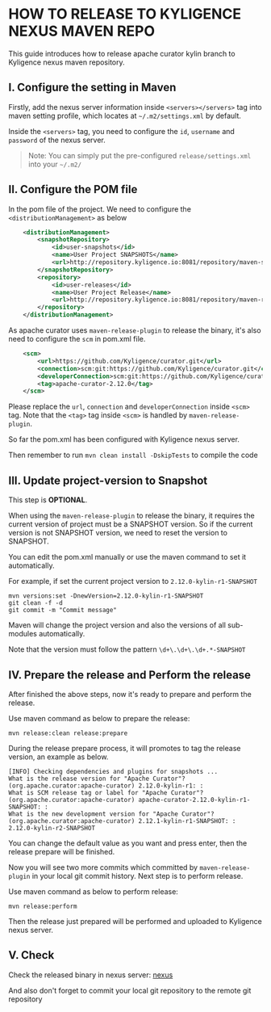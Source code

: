 # HOW TO RELEASE TO KYLIGENCE NEXUS MAVEN REPO

This guide introduces how to release apache curator kylin branch  to Kyligence nexus maven repository.

## I. Configure the setting in Maven

Firstly, add the nexus server information inside `<servers></servers>` tag into maven setting profile, which locates at `~/.m2/settings.xml` by default.

Inside the `<servers>` tag, you need to configure the `id`, `username` and `password` of the nexus server.

> Note: You can simply put the pre-configured `release/settings.xml` into your `~/.m2/`

## II. Configure the POM file 

In the pom file of the project. We need to configure the `<distributionManagement>` as below

```xml
    <distributionManagement>
        <snapshotRepository>
            <id>user-snapshots</id>
            <name>User Project SNAPSHOTS</name>
            <url>http://repository.kyligence.io:8081/repository/maven-snapshots/</url>
        </snapshotRepository>
        <repository>
            <id>user-releases</id>
            <name>User Project Release</name>
            <url>http://repository.kyligence.io:8081/repository/maven-releases/</url>
        </repository>
    </distributionManagement>
```

As apache curator uses `maven-release-plugin` to release the binary, it's also need to configure the `scm` in pom.xml file.

```xml
    <scm>
        <url>https://github.com/Kyligence/curator.git</url>
        <connection>scm:git:https://github.com/Kyligence/curator.git</connection>
        <developerConnection>scm:git:https://github.com/Kyligence/curator.git</developerConnection>
        <tag>apache-curator-2.12.0</tag>
    </scm>
```
Please replace the `url`, `connection` and `developerConnection` inside `<scm>` tag.
Note that the `<tag>` tag inside `<scm>` is handled by `maven-release-plugin`.

So far the pom.xml has been configured with Kyligence nexus server.

Then remember to run `mvn clean install -DskipTests` to compile the code

## III. Update project-version to Snapshot

This step is **OPTIONAL**.

When using the `maven-release-plugin` to release the binary, it requires the current version of project must be a SNAPSHOT version. So if the current version is not SNAPSHOT version, we need to reset the version to SNAPSHOT.

You can edit the pom.xml manually or use the maven command to set it automatically.

For example, if set the current project version to `2.12.0-kylin-r1-SNAPSHOT`
```shell
mvn versions:set -DnewVersion=2.12.0-kylin-r1-SNAPSHOT  
git clean -f -d
git commit -m "Commit message"
``` 
Maven will change the project version and also the versions of all sub-modules automatically.

Note that the version must follow the pattern `\d+\.\d+\.\d+.*-SNAPSHOT`

## IV. Prepare the release and Perform the release

After finished the above steps, now it's ready to prepare and perform the release.

Use maven command as below to prepare the release:

```shell
mvn release:clean release:prepare
```
During the release prepare process, it will promotes to tag the release version, an example as below.

```
[INFO] Checking dependencies and plugins for snapshots ...
What is the release version for "Apache Curator"? (org.apache.curator:apache-curator) 2.12.0-kylin-r1: : 
What is SCM release tag or label for "Apache Curator"? (org.apache.curator:apache-curator) apache-curator-2.12.0-kylin-r1-SNAPSHOT: :                     
What is the new development version for "Apache Curator"? (org.apache.curator:apache-curator) 2.12.1-kylin-r1-SNAPSHOT: : 2.12.0-kylin-r2-SNAPSHOT
```

You can change the default value as you want and press enter, then the release prepare will be finished.

Now you will see two more commits which committed by `maven-release-plugin` in your local git commit history. Next step is to perform release.

Use maven command as below to perform release:

```shell
mvn release:perform
```

Then the release just prepared will be performed and uploaded to Kyligence nexus server.

## V. Check

Check the released binary in nexus server: [nexus](http://repository.kyligence.io:8081/#browse/browse/assets)

And also don't forget to commit your local git repository to the remote git repository